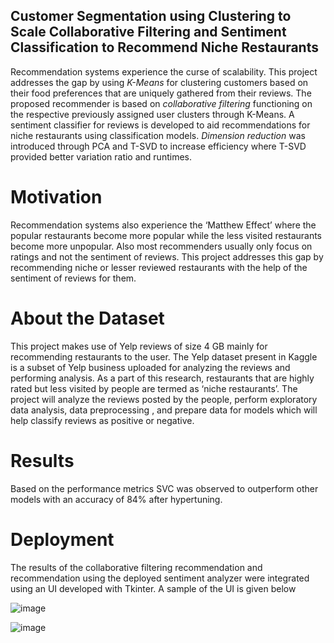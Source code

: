 ## Customer Segmentation using Clustering to Scale Collaborative Filtering and Sentiment Classification to Recommend Niche Restaurants

Recommendation systems experience the curse of scalability. This project addresses the gap by using *K-Means* for clustering customers based on their food preferences that are uniquely gathered from their reviews.
The proposed recommender is based on *collaborative filtering* functioning on the respective previously assigned user clusters through K-Means. A sentiment classifier for reviews is developed to aid recommendations for niche restaurants using classification models. *Dimension reduction* was introduced through PCA and T-SVD to increase efficiency where T-SVD provided better variation ratio and runtimes.  

# Motivation
Recommendation systems also experience the ‘Matthew Effect’ where the popular restaurants become more popular while the less visited restaurants become more unpopular. Also most recommenders usually only focus on ratings and not the sentiment of reviews. This project addresses this gap by recommending niche or lesser reviewed restaurants with the help of the sentiment of reviews for them.

# About the Dataset
This project makes use of Yelp reviews of size 4 GB mainly for recommending restaurants to the user. The Yelp dataset present in Kaggle is a subset of Yelp business uploaded for analyzing the reviews and performing analysis. As a part of this research, restaurants that are highly rated but less visited by people are termed as ‘niche restaurants’. The project will analyze the reviews posted by the people, perform exploratory data analysis, data preprocessing , and prepare data for models which will help classify reviews as positive or negative. 

# Results
Based on the performance metrics SVC was observed to outperform other models with an accuracy of 84% after hypertuning.

# Deployment
The results of the collaborative filtering recommendation and recommendation using the deployed sentiment analyzer were integrated using an UI developed with Tkinter.
A sample of the UI is given below

![image](https://user-images.githubusercontent.com/38915458/209062554-2ec4f8d2-fc63-462e-9ad7-cbfbf153f32c.png)

![image](https://user-images.githubusercontent.com/38915458/209062569-6bae6840-013e-40f2-8dd3-1398c30ed203.png)

